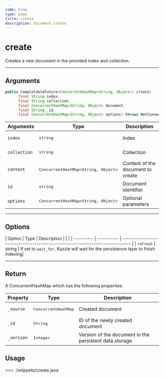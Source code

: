 ```yaml
---
code: true
type: page
title: create
description: document:create
---
```


# create

Creates a new document in the provided index and collection.

---

## Arguments

```java
public CompletableFuture<ConcurrentHashMap<String, Object>> create(
      final String index,
      final String collection,
      final ConcurrentHashMap<String, Object> document,
      final String _id,
      final ConcurrentHashMap<String, Object> options) throws NotConnectedException, InternalException
```

| Arguments          | Type                                         | Description                       |
| ------------------ | -------------------------------------------- | --------------------------------- |
| `index`            | <pre>string</pre>                            | Index                             |
| `collection`       | <pre>string</pre>                            | Collection                        |
| `content`          | <pre>ConcurrentHashMap<String, Object></pre> | Content of the document to create |
| `id`               | <pre>string</pre>                            | Document identifier               |
| `options`          | <pre>ConcurrentHashMap<String, Object></pre> | Optional parameters               |

---

## Options

| Option     | Type        | Description                                                                                                |            |             |
| ---------- | ----------- | ---------------------------------------------------------------------------------- |
| `refresh`  | string      | If set to `wait_for`, Kuzzle will wait for the persistence layer to finish indexing|

---

## Return

A ConcurrentHashMap which has the following properties:

| Property     | Type                         | Description                      |
|------------- |----------------------------- |--------------------------------- |
| `_source`    | <pre>ConcurrentHashMap</pre> | Created document      |
| `_id`        | <pre>String</pre>            | ID of the newly created document                       |
| `_version`   | <pre>Integer</pre>           | Version of the document in the persistent data storage |

## Usage

<<< ./snippets/create.java